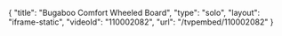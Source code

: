 {
    "title": "Bugaboo Comfort Wheeled Board",
    "type": "solo",
    "layout": "iframe-static",
    "videoId": "110002082",
    "url": "\/tvpembed\/110002082"
}